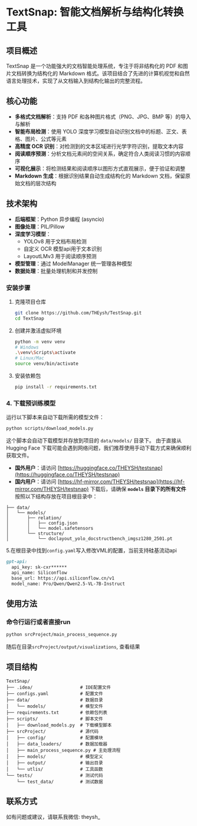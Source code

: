 # TextSnap: 智能文档解析与结构化转换工具

## 项目概述
TextSnap 是一个功能强大的文档智能处理系统，专注于将非结构化的 PDF 和图片文档转换为结构化的 Markdown 格式。该项目结合了先进的计算机视觉和自然语言处理技术，实现了从文档输入到结构化输出的完整流程。

## 核心功能
- **多格式文档解析**：支持 PDF 和各种图片格式（PNG、JPG、BMP 等）的导入与解析
- **智能布局检测**：使用 YOLO 深度学习模型自动识别文档中的标题、正文、表格、图片、公式等元素
- **高精度 OCR 识别**：对检测到的文本区域进行光学字符识别，提取文本内容
- **阅读顺序预测**：分析文档元素间的空间关系，确定符合人类阅读习惯的内容顺序
- **可视化展示**：将检测结果和阅读顺序以图形方式直观展示，便于验证和调整
- **Markdown 生成**：根据识别结果自动生成结构化的 Markdown 文档，保留原始文档的层次结构

## 技术架构
- **后端框架**：Python 异步编程 (asyncio)
- **图像处理**：PIL/Pillow
- **深度学习模型**：
  - YOLOv8 用于文档布局检测
  - 自定义 OCR 模型api用于文本识别
  - LayoutLMv3 用于阅读顺序预测
- **模型管理**：通过 ModelManager 统一管理各种模型
- **数据处理**：批量处理机制和并发控制

### 安装步骤
1. 克隆项目仓库
   ```bash
   git clone https://github.com/THEysh/TestSnap.git
   cd TextSnap
   ```

2. 创建并激活虚拟环境
   ```bash
   python -m venv venv
   # Windows
   .\venv\Scripts\activate
   # Linux/Mac
   source venv/bin/activate
   ```

3. 安装依赖包
   ```bash
   pip install -r requirements.txt
   ```

### **4. 下载预训练模型**
运行以下脚本来自动下载所需的模型文件：
```bash
python scripts/download_models.py
```
这个脚本会自动下载模型并存放到项目的 `data/models/` 目录下。
由于直接从 Hugging Face 下载可能会遇到网络问题，我们推荐使用手动下载方式来确保顺利获取文件。
  * **国外用户**：请访问 [https://huggingface.co/THEYSH/testsnap](https://huggingface.co/THEYSH/testsnap)
  * **国内用户**：请访问 [https://hf-mirror.com/THEYSH/testsnap](https://hf-mirror.com/THEYSH/testsnap)
下载后，请确保 **`models` 目录下的所有文件** 按照以下结构存放在项目根目录中：
```
├── data/
│   └── models/
│       ├── relation/
│       │   ├── config.json
│       │   └── model.safetensors
│       └── structure/
│           └── doclayout_yolo_docstructbench_imgsz1280_2501.pt
```

5.在根目录中找到`config.yaml`写入修改VML的配置，当前支持硅基流动api
```markdown
gpt-api:
  api_key: sk-cxr******
  api_name: Siliconflow
  base_url: https://api.siliconflow.cn/v1
  model_name: Pro/Qwen/Qwen2.5-VL-7B-Instruct
```
## 使用方法
### 命令行运行或者直接run
```bash
python srcProject/main_process_sequence.py
```
随后在目录`srcProject/output/visualizations`, 查看结果

## 项目结构
```
TextSnap/
├── .idea/                  # IDE配置文件
├── configs.yaml            # 配置文件
├── data/                   # 数据目录
│   └── models/             # 模型文件
├── requirements.txt        # 依赖包列表
├── scripts/                # 脚本文件
│   ├── download_models.py  # 下载模型脚本
├── srcProject/             # 源代码
│   ├── config/             # 配置模块
│   ├── data_loaders/       # 数据加载器
│   ├── main_process_sequence.py # 主处理流程
│   ├── models/             # 模型定义
│   ├── output/             # 输出目录
│   └── utlis/              # 工具函数
└── tests/                  # 测试代码
    └── test_data/          # 测试数据
```

## 联系方式
如有问题或建议，请联系我微信: theysh_